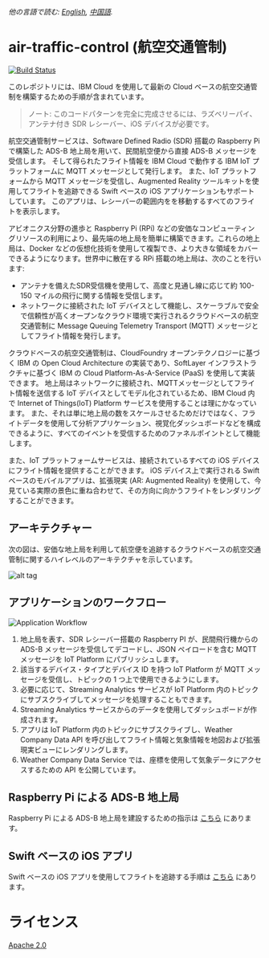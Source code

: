 *他の言語で読む: [English](README.md), [中国語](README-cn.md).*

# air-traffic-control (航空交通管制)
[![Build Status](https://travis-ci.org/IBM/air-traffic-control.svg?branch=master)](https://travis-ci.org/IBM/air-traffic-control)

このレポジトリには、IBM Cloud を使用して最新の Cloud ベースの航空交通管制を構築するための手順が含まれています。

> ノート: このコードパターンを完全に完成させるには、ラズベリーパイ、アンテナ付き SDR レシーバー、iOS デバイスが必要です。

航空交通管制サービスは、Software Defined Radio (SDR) 搭載の Raspberry Pi で構築した ADS-B 地上局を用いて、民間航空便から直接 ADS-B メッセージを受信します。
そして得られたフライト情報を IBM Cloud で動作する IBM IoT プラットフォームに MQTT メッセージとして発行します。
また、IoT プラットフォームから MQTT メッセージを受信し、Augmented Reality ツールキットを使用してフライトを追跡できる Swift ベースの iOS アプリケーションもサポートしています。
このアプリは、レシーバーの範囲内をを移動するすべてのフライトを表示します。

アビオニクス分野の進歩と Raspberry Pi (RPi) などの安価なコンピューティングリソースの利用により、最先端の地上局を簡単に構築できます。これらの地上局は、Docker などの仮想化技術を使用して複製でき、より大きな領域をカバーできるようになります。世界中に散在する RPi 搭載の地上局は、次のことを行います:

* アンテナを備えたSDR受信機を使用して、高度と見通し線に応じて約 100-150 マイルの飛行に関する情報を受信します。
* ネットワークに接続された IoT デバイスとして機能し、スケーラブルで安全で信頼性が高くオープンなクラウド環境で実行されるクラウドベースの航空交通管制に Message Queuing Telemetry Transport (MQTT) メッセージとしてフライト情報を発行します。

クラウドベースの航空交通管制は、CloudFoundry オープンテクノロジーに基づく IBM の Open Cloud Architecture の実装であり、SoftLayer インフラストラクチャに基づく IBM の Cloud Platform­-As-­A-­Service (PaaS) を使用して実装できます。
地上局はネットワークに接続され、MQTTメッセージとしてフライト情報を送信する IoT デバイスとしてモデル化されているため、IBM Cloud 内で Internet of Things(IoT) Platform サービスを使用することは理にかなっています。
また、それは単に地上局の数をスケールさせるためだけではなく、フライトデータを使用して分析アプリケーション、視覚化ダッシュボードなどを構成できるように、すべてのイベントを受信するためのファネルポイントとして機能します。

また、IoT プラットフォームサービスは、接続されているすべての iOS デバイスにフライト情報を提供することができます。
iOS デバイス上で実行される Swift ベースのモバイルアプリは、拡張現実 (AR: Augmented Reality) を使用して、今見ている実際の景色に重ね合わせて、その方向に向かうフライトをレンダリングすることができます。

## アーキテクチャー

次の図は、安価な地上局を利用して航空便を追跡するクラウドベースの航空交通管制に関するハイレベルのアーキテクチャを示しています。

![alt tag](assets/architecture_diagram_v2.png)


## アプリケーションのワークフロー

![Application Workflow](./images/arch-iot-airtrafficcontrol-1024x878.png)

1. 地上局を表す、SDR レシーバー搭載の Raspberry PI が、民間飛行機からの ADS-B メッセージを受信してデコードし、JSON ペイロードを含む MQTT メッセージを IoT Platform にパブリッシュします。
2. 該当するデバイス・タイプとデバイス ID を持つ IoT Platform が MQTT メッセージを受信し、トピックの 1 つ上で使用できるようにします。
3. 必要に応じて、Streaming Analytics サービスが IoT Platform 内のトピックにサブスクライブしてメッセージを処理することもできます。
4. Streaming Analytics サービスからのデータを使用してダッシュボードが作成されます。
5. アプリは IoT Platform 内のトピックにサブスクライブし、Weather Company Data API を呼び出してフライト情報と気象情報を地図および拡張現実ビューにレンダリングします。
6. Weather Company Data Service では、座標を使用して気象データにアクセスするための API を公開しています。

## Raspberry Pi による ADS-B 地上局

Raspberry Pi による ADS-B 地上局を建設するための指示は [こちら](adsb.ground.station/README-ja.md) にあります。

## Swift ベースの iOS アプリ

Swift ベースの iOS アプリを使用してフライトを追跡する手順は [こちら](ARFlightTracker-iOS-Swift/README-ja.md) にあります。

# ライセンス

[Apache 2.0](LICENSE)
